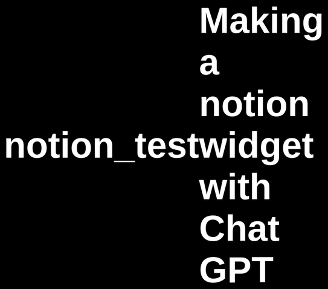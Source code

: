 # notion_test
# Making a notion widget with Chat GPT
<!DOCTYPE html>
<html lang="en">
<head>
    <meta charset="UTF-8">
    <meta name="viewport" content="width=device-width, initial-scale=1.0">
    <title>Simple Clock</title>
    <style>
        body {
            display: flex;
            justify-content: center;
            align-items: center;
            height: 100vh;
            background-color: #000;
            color: #fff;
            font-family: 'Arial', sans-serif;
            font-size: 48px;
        }
        #clock {
            text-align: center;
        }
    </style>
</head>
<body>
    <div id="clock"></div>
    <script>
        function updateClock() {
            const clockElement = document.getElementById('clock');
            const now = new Date();
            const hours = now.getHours().toString().padStart(2, '0');
            const minutes = now.getMinutes().toString().padStart(2, '0');
            const seconds = now.getSeconds().toString().padStart(2, '0');
            clockElement.textContent = `${hours}:${minutes}:${seconds}`;
        }
        setInterval(updateClock, 1000);
        updateClock(); // initial call
    </script>
</body>
</html>

